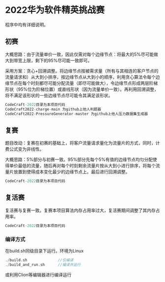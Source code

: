 # 2022华为软件精英挑战赛

程序中均有详细说明。

## 初赛

大概思路：由于流量单价一致，因此仅需对每个边缘节点：将最大的5%尽可能做大到带宽上限，剩下的95%尽可能一致即可。

采用方案：贪心+回溯调整。将边缘节点按被需求量（所有与其相连的客户节点的流量请求和）从大到小排序，按边缘节点从大到小的顺序，利用贪心算法令每个边缘节点在每个时刻都尽可能分配流量（即尽可能做大），令边缘节点形成两层阶梯形状（95%位为阶梯位置）或直线形状（因为流量单价一致）。再利用回溯调整，将不满足该形状的一些边缘节点尽可能令其满足该形状。



```cpp
CodeCraft-2022目录为本项目代码
CodeCraft2022-charge-main 为github上他人判题器
CodeCraft2022-PressureGenerator-master 为github上他人压力数据集生成器
```



## 复赛

题目改动：复赛在初赛的基础上，将客户流量请求量化为流量片的方式，同时，计费公式变为非线性。

大概思路：5%部分与初赛一致。95%部分先每个5%有值的边缘节点均匀分配使得单价最低的流量，随后再对每个时刻剩余流量片按从大到小进行排序，将每个流量片放置到使得成本变化最少的边缘节点上。最后进行回溯调整。



```cpp
CodeCraft-2022目录为本项目代码
```



## 复活赛

复活赛与复赛一致。复赛本项目算法内存占用率过大，复活赛期间调整了其内存占用率。

```cpp
CodeCraft-2022目录为本项目代码
```



### 编译方式

在build.sh同级目录下运行。环境为Linux

```cpp
./build.sh				//仅编译
./build_and_run.sh		//编译并运行    
```

或利用Clion等编辑器进行编译运行